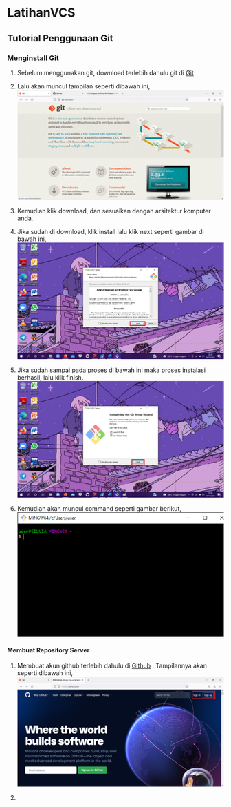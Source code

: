 # LatihanVCS
## Tutorial Penggunaan Git

### Menginstall Git

1. Sebelum menggunakan git, download terlebih dahulu git di <a href="git-scm.com">Git</a>

2. Lalu akan muncul tampilan seperti dibawah ini,
![Gambar 1](screenshoot/download_git.png)

3. Kemudian klik download, dan sesuaikan dengan arsitektur komputer anda.

4. Jika sudah di download, klik install lalu klik next seperti gambar di bawah ini,
![Gambar 2](screenshoot/install_git1.jpg)

5. Jika sudah sampai pada proses di bawah ini maka proses instalasi berhasil, lalu klik finish.
![Gambar 3](screenshoot/install_git15.jpg)

6. Kemudian akan muncul command seperti gambar berikut,
![Gambar 4](screenshoot/git2.png)

#### Membuat Repository Server

1. Membuat akun github terlebih dahulu di <a href="github.com">Github</a> . Tampilannya akan seperti dibawah ini,
![Gambar 5](screenshoot/halaman_github.png)

2. 
